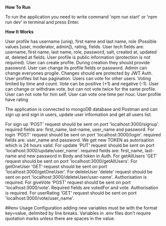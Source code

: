 **How To Run**

To run the application you need to write command 'npm run start' or 'npm run dev' in terminal and press Enter.

**How It Works**

User profile has username (uniq), first name and last name, role (Possible values [user, moderator, admin]), rating, fields.
User tech fields are: username, first name, last name, role, password, salt, created at, updated at, deleted at fields.
User profile is public information (protection is not required).
User can create profile. During creation they should provide password.
User can change its profile fields or password. Admin can change everyones progile. Changes should are protected by JWT Auth.
User profiles list has pagination.
Users can vote for other users.
Voting limited by time and count.
Vote can be positive (+1) and negative (-1).
User can change or withdraw vote, but can not vote twice for the same profile.
User can not vote for him self.
User can vote one time per hour.
User profile have rating

The application is connected to mongoDB database and Postman and can sign up and sign in users, update user information and get all users list.

For sign up 'POST' request should be sent on port 'localhost:3000/signup'. required fields are: first_name, last-name, user_name and password.
For login 'POST' request should be sent on port 'localhost:3000/login'. required fields are: user_name and password. We get new TOKEN as autorisation which is 24 hours valid.
For update 'PUT' request should be sent on port 'localhost:3000/update/user_name'. required fields are: first_name, last-name and new password in Body and token in Auth.
For getAllUsers 'GET' request should be sent on port 'localhost:3000/getAllUsers'.
For getOneUser 'GET' request should be sent on port 'localhost:3000/getOneUser'.
For deleteUser 'delete' request should be sent on port 'localhost:3000/deleteUser/user-name'. Authorisation is required.
For giveVote 'POST' request should be sent on port 'localhost:3000/vote'. Required fields are votedFor and vote. Authorisation is required.
For userRating 'GET' request should be sent on port 'localhost:3000/vote/user_name'.

##env Usage Configuration
adding new variables must be with the format key=value, delimited by line breaks. Variables in .env files don’t require quotation marks unless there are spaces in the value.
